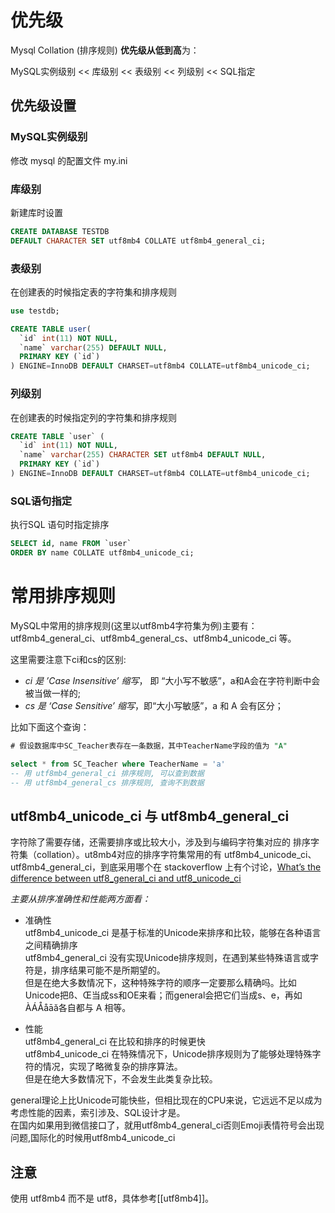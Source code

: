 # 优先级
Mysql Collation (排序规则) **优先级从低到高**为：

MySQL实例级别 <<  库级别 <<  表级别 << 列级别 << SQL指定

## 优先级设置
###  MySQL实例级别

修改 mysql 的配置文件 my.ini

### 库级别
新建库时设置
```sql
CREATE DATABASE TESTDB 
DEFAULT CHARACTER SET utf8mb4 COLLATE utf8mb4_general_ci;
```

### 表级别
在创建表的时候指定表的字符集和排序规则

```sql
use testdb;

CREATE TABLE user(
  `id` int(11) NOT NULL,
  `name` varchar(255) DEFAULT NULL,
  PRIMARY KEY (`id`)
) ENGINE=InnoDB DEFAULT CHARSET=utf8mb4 COLLATE=utf8mb4_unicode_ci;

```


### 列级别
在创建表的时候指定列的字符集和排序规则
```sql
CREATE TABLE `user` (
  `id` int(11) NOT NULL,
  `name` varchar(255) CHARACTER SET utf8mb4 DEFAULT NULL,
  PRIMARY KEY (`id`)
) ENGINE=InnoDB DEFAULT CHARSET=utf8mb4 COLLATE=utf8mb4_unicode_ci;
```

### SQL语句指定
执行SQL 语句时指定排序
```sql
SELECT id, name FROM `user` 
ORDER BY name COLLATE utf8mb4_unicode_ci;
```


# 常用排序规则

MySQL中常用的排序规则(这里以utf8mb4字符集为例)主要有：utf8mb4_general_ci、utf8mb4_general_cs、utf8mb4_unicode_ci 等。

这里需要注意下ci和cs的区别:

-   *ci 是 ’Case Insensitive’ 缩写*， 即 “大小写不敏感”，a和A会在字符判断中会被当做一样的;
-  *cs 是 ‘Case Sensitive’ 缩写*，即“大小写敏感”，a 和 A 会有区分；

比如下面这个查询：

```sql
# 假设数据库中SC_Teacher表存在一条数据，其中TeacherName字段的值为 "A"

select * from SC_Teacher where TeacherName = 'a' 
-- 用 utf8mb4_general_ci 排序规则, 可以查到数据
-- 用 utf8mb4_general_cs 排序规则, 查询不到数据
```

## utf8mb4_unicode_ci 与 utf8mb4_general_ci 

字符除了需要存储，还需要排序或比较大小，涉及到与编码字符集对应的 排序字符集（collation）。ut8mb4对应的排序字符集常用的有 utf8mb4_unicode_ci、utf8mb4_general_ci，到底采用哪个在 stackoverflow 上有个讨论，[What’s the difference between utf8_general_ci and utf8_unicode_ci](https://stackoverflow.com/questions/766809/whats-the-difference-between-utf8-general-ci-and-utf8-unicode-ci)

_主要从排序准确性和性能两方面看：_

-   准确性  
    utf8mb4_unicode_ci 是基于标准的Unicode来排序和比较，能够在各种语言之间精确排序  
    utf8mb4_general_ci 没有实现Unicode排序规则，在遇到某些特殊语言或字符是，排序结果可能不是所期望的。  
    但是在绝大多数情况下，这种特殊字符的顺序一定要那么精确吗。比如Unicode把ß、Œ当成ss和OE来看；而general会把它们当成s、e，再如ÀÁÅåāă各自都与 A 相等。
    
-   性能  
    utf8mb4_general_ci 在比较和排序的时候更快  
    utf8mb4_unicode_ci 在特殊情况下，Unicode排序规则为了能够处理特殊字符的情况，实现了略微复杂的排序算法。  
    但是在绝大多数情况下，不会发生此类复杂比较。
    

general理论上比Unicode可能快些，但相比现在的CPU来说，它远远不足以成为考虑性能的因素，索引涉及、SQL设计才是。  
在国内如果用到微信接口了，就用utf8mb4_general_ci否则Emoji表情符号会出现问题,国际化的时候用utf8mb4_unicode_ci

## 注意
使用 utf8mb4 而不是 utf8，具体参考[[utf8mb4]]。

